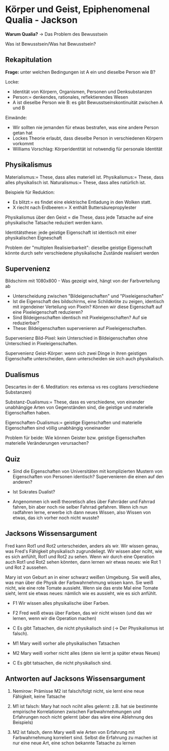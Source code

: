 # Körper und Geist, Epiphenomenal Qualia - Jackson

**Warum Qualia?** -> Das Problem des Bewusstsein

Was ist Bewusstsein/Was hat Bewusstsein?

## Rekapitulation

**Frage:** unter welchen Bedingungen ist A ein und dieselbe Person wie B?

Locke:
* Identität von Körpern, Organismen, Personen und Denksubstanzen
* Person:= denkendes, rationales, reflektierendes Wesen
* A ist dieselbe Person wie B: es gibt Bewusstseinskontinuität zwischen A und B

Einwände:

* Wir sollten nie jemanden für etwas bestrafen, was eine andere Person getan hat
* Lockes Theorie erlaubt, dass dieselbe Person in verschiedenen Körpern vorkommt
* Williams Vorschlag: Körperidentität ist notwendig für personale Identität

## Physikalismus

Materialismus:= These, dass alles materiell ist.
Physikalismus:= These, dass alles physikalisch ist.
Naturalismus:= These, dass alles natürlich ist.

Beispiele für Reduktion:

* Es blitzt:= es findet eine elektrische Entladung in den Wolken statt.
* X riecht nach Erdbeeren:= X enthält Buttersäurepropylester

Physikalismus über den Geist = die These, dass jede Tatsache auf eine physikalische Tatsache reduziert werden kann.

Identitätsthese: jede geistige Eigenschaft ist identisch mit einer physikalischen Eigneschaft

Problem der "multiplen Realisierbarkeit": dieselbe geistige Eigenschaft könnte durch sehr verschiedene physikalische Zustände realisiert werden

## Supervenienz

Bildschirm mit 1080x800 - Was gezeigt wird, hängt von der Farbverteilung ab

* Unterscheidung zwischen "Bildeigenschaften" und "Pixeleigenschaften"
* Ist die Eigenschaft des bildschirms, eine Schildkröte zu zeigen, identisch mit irgendeiner Verteilung von Pixeln? Können wir diese Eigenschaft auf eine Pixeleigenschaft reduzieren?
* Sind Bildeigenschaften identisch mit Pixeleigenschaften? Auf sie reduzierbar?
* These: Bildeigenschaften supervenieren auf Pixeleigenschaften.

Supervenienz Bild-Pixel: kein Unterschied in Bildeigenschaften ohne Unterschied in Pixeleigenschaften.

Supervenienz Geist-Körper: wenn sich zwei Dinge in ihren geistigen Eigenschafte unterscheiden, dann unterscheiden sie sich auch physikalisch.

## Dualismus

Descartes in der 6. Meditation: res extensa vs res cogitans (verschiedene Substanzen)

Substanz-Dualismus:= These, dass es verschiedene, von einander unabhängige Arten von Gegenständen sind, die geistige und materielle Eigenschaften haben.

Eigenschaften-Dualismus:= geistige Eigenschaften und materielle Eigenschaften sind völlig unabhängig voneinander

Problem für beide: Wie können Geister bzw. geistige Eigenschaften materielle Veränderungen verursachen?

## Quiz

* Sind die Eigenschaften von Universitäten mit komplizierten Mustern von Eigenschaften von Personen identisch? Supervenieren die einen auf den anderen?

* Ist Sokrates Dualist?

* Angenommen ich weiß theoretisch alles über Fahrräder und Fahrrad fahren, bin aber noch nie selber Fahrrad gefahren. Wenn ich nun radfahren lerne, erwerbe ich dann neues Wissen, also Wissen von etwas, das ich vorher noch nicht wusste?


## Jacksons Wissensargument

Fred kann Rot1 und Rot2 unterscheiden, anders als wir. Wir wissen genau, was Fred's Fähigkeit physikalisch zugrundeliegt. Wir wissen aber nciht, wie es sich anfühlt, Rot1 und Rot2 zu sehen. Wenn wir durch eine Operation auch Rot1 und Rot2 sehen könnten, dann lernen wir etwas neues: wie Rot 1 und Rot 2 aussehen.

Mary ist von Geburt an in einer schwarz weißen Umgebung. Sie weiß alles, was man über die Physik der Farbwahrnehmung wissen kann. Sie weiß nicht, wie eine rote Tomate aussieht. Wenn sie das erste Mal eine Tomate sieht, lernt sie etwas neues: nämlich wie es aussieht, wie es sich anfühlt.

* F1 Wir wissen alles physikalische über Farben.
* F2 Fred weiß etwas über Farben, das wir nicht wissen (und das wir lernen, wenn wir die Operation machen)
* C Es gibt Tatsachen, die nicht physikalisch sind (-> Der Physikalismus ist falsch).

* M1 Mary weiß vorher alle physikalischen Tatsachen
* M2 Mary weiß vorher nicht alles (denn sie lernt ja später etwas Neues)
* C Es gibt tatsachen, die nicht physikalisch sind.

## Antworten auf Jacksons Wissensargument

1. Nemirow: Prämisse M2 ist falsch/folgt nicht, sie lernt eine neue Fähigkeit, keine Tatsache
2. M1 ist falsch: Mary hat noch nciht alles gelernt: z.B. hat sie bestimmte empirische Korrelationen zwischen Farbwahrnehmungen und Erfahrungen noch nicht gelernt (aber das wäre eine Ablehnung des Beispiels)

2. M2 ist falsch, denn Mary weiß wie Arten von Erfahrung mit Farbwahrnehmung korreliert sind. Selbst die Erfahrung zu machen ist nur eine neue Art, eine schon bekannte Tatsache zu lernen
